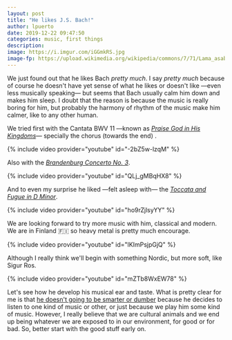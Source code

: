 ```yaml
---
layout: post
title: "He likes J.S. Bach!"
author: lpuerto
date: 2019-12-22 09:47:50
categories: music, first things
description: 
image: https://i.imgur.com/iGGmkRS.jpg
image-fp: https://upload.wikimedia.org/wikipedia/commons/7/71/Lama_asabthani.tif
---
```


We just found out that he likes Bach _pretty much_. I say _pretty much_ because of course he doesn't have yet sense of what he likes or doesn't like —even less musically speaking— but seems that Bach usually calm him down and makes him sleep. I doubt that the reason is because the music is really boring for him, but probably the harmony of rhythm of the music make him calmer, like to any other human.

We tried first with the Cantata BWV 11 —known as _[Praise God in His Kingdoms][1]_— specially the chorus (towards the end) . 

{% include video provider="youtube" id="-2bZ5w-lzqM" %}

Also with the _[Brandenburg Concerto No. 3][2]_. 

{% include video provider="youtube" id="QLj_gMBqHX8" %}

And to even my surprise he liked —felt asleep with— the _[Toccata and Fugue in D Minor][3]_. 

{% include video provider="youtube" id="ho9rZjlsyYY" %}

We are looking forward to try more music with him, classical and modern. We are in Finland :finland: so heavy metal is pretty much encourage. 

{% include video provider="youtube" id="lKImPsjpGjQ" %}

Although I really think we'll begin with something Nordic, but more soft, like Sigur Ros. 

{% include video provider="youtube" id="mZTb8WxEW78" %}

Let's see how he develop his musical ear and taste. What is pretty clear for me is that [he doesn't going to be smarter or dumber][4] because he decides to listen to one kind of music or other, or just because we play him some kind of music. However, I really believe that we are cultural animals and we end up being whatever we are exposed to in our environment, for good or for bad. So, better start with the good stuff early on. 

[1]: https://en.wikipedia.org/wiki/Lobet_Gott_in_seinen_Reichen,_BWV_11
[2]: https://en.wikipedia.org/wiki/Brandenburg_Concertos#No._3_in_G_major,_BWV_1048
[3]: https://en.wikipedia.org/wiki/Toccata_and_Fugue_in_D_minor,_BWV_565
[4]: https://www.scientificamerican.com/article/fact-or-fiction-babies-ex/
